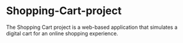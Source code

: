# Shopping-Cart-project
The Shopping Cart project is a web-based application that simulates a digital cart for an online shopping experience.
